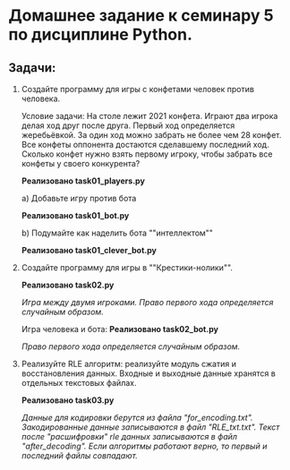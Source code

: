 # Домашнее задание к семинару 5 по дисциплине Python.
## Задачи:
1. Создайте программу для игры с конфетами человек против человека.

    Условие задачи: На столе лежит 2021 конфета. Играют два игрока делая ход друг после друга. Первый ход определяется жеребьёвкой. За один ход можно забрать не более чем 28 конфет. Все конфеты оппонента достаются сделавшему последний ход. Сколько конфет нужно взять первому игроку, чтобы забрать все конфеты у своего конкурента?

     **Реализовано task01_players.py**

    a) Добавьте игру против бота

    **Реализовано task01_bot.py**

    b) Подумайте как наделить бота ""интеллектом""
    
    **Реализовано task01_clever_bot.py**

2. Создайте программу для игры в ""Крестики-нолики"".
   
    **Реализовано task02.py**
    
    *Игра между двумя игроками. Право первого хода определяется случайным образом.*

    Игра человека и бота:
    **Реализовано task02_bot.py**
    
    *Право первого хода определяется случайным образом.*

3. Реализуйте RLE алгоритм: реализуйте модуль сжатия и восстановления данных.
    Входные и выходные данные хранятся в отдельных текстовых файлах.

    **Реализовано task03.py**

    *Данные для кодировки берутся из файла "for_encoding.txt". Закодированные данные записываются в файл "RLE_txt.txt". Текст после "расшифровки" rle данных записываются в файл "after_decoding". Если алгоритмы работают верно, то первый и последний файлы совпадают.*
